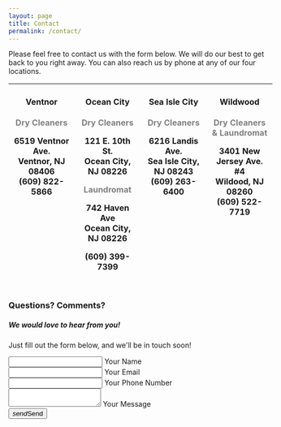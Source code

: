 ```yaml
---
layout: page
title: Contact
permalink: /contact/
---
```


Please feel free to contact us with the form below. We will do our best to get back to you right away. You can also reach us by phone at any of our four locations. 
<br>
<table style="width: 103.226%; border-collapse: collapse; height: 404px;">
<tbody>
<tr>
<td style="width: 25%; text-align: center; vertical-align: top;">
<h4><strong>Ventnor</strong></h4>
<p><span style="color: #808080;"><strong>Dry Cleaners</strong></span></p>
<strong>6519 Ventnor Ave. <br>Ventnor, NJ 08406<br>(609) 822-5866</strong>
<p>&nbsp;</p>
</td>
<td style="width: 25%; text-align: center; vertical-align: top;">
<h4><strong>Ocean City</strong></h4>
<p><span style="color: #808080;"><strong>Dry Cleaners</strong></span></p>
<p><strong>121 E. 10th St.<br>Ocean City, NJ 08226</strong></p>
<p><span style="color: #808080;"><strong>Laundromat</strong></span></p>
<p><strong>742 Haven Ave<br>Ocean City, NJ 08226</strong></p>
<p><strong>(609) 399-7399</strong></p>
<p>&nbsp;</p>
</td>
<td style="width: 25%; text-align: center; vertical-align: top;">
<h4><strong>Sea Isle City</strong></h4>
<p><strong><span style="color: #808080;">Dry Cleaners</span></strong></p>
<p><strong>6216 Landis Ave.<br>Sea Isle City, NJ 08243<br>(609) 263-6400</strong></p>
</td>
<td style="width: 25%; text-align: center; vertical-align: top;">
<h4><strong>Wildwood</strong></h4>
<p><strong><span style="color: #808080;">Dry Cleaners &amp; Laundromat</span></strong></p>
<p><strong>3401 New Jersey Ave. #4<br>Wildood, NJ 08260<br>(609) 522-7719</strong></p>
<p>&nbsp;</p>
</td>
</tr>
</tbody>
</table>

### Questions? Comments?
##### We would love to hear from you!
Just fill out the form below, and we'll be in touch soon!

<div class="row">
  <form class="col s12" method="POST" action="https://formspree.io/sharpcleaners@gmail.com">
    <div class="row">
      <div class="input-field col s12">
        <input id="name" type="text" class="validate" name="name">
        <label for="name">Your Name</label>
      </div>
    </div>
    <div class="row">
      <div class="input-field col s12">
        <input id="email" type="email" class="validate" name="email">
        <label for="email">Your Email</label>
      </div>
    </div>
    <div class="row">
      <div class="input-field col s12">
        <input id="tel" type="tel" class="validate" name="tel">
        <label for="tel">Your Phone Number</label>
      </div>
    </div>
    <div class="row">
      <div class="input-field col s12">
        <textarea id="textarea1" class="materialize-textarea" name="message"></textarea>
        <label for="textarea1">Your Message</label>
      </div>
    </div>
    <button type="submit" class="btn-large waves-effect waves-light blue darken-4"><i class="material-icons right">send</i>Send </button>
  </form>
</div>
